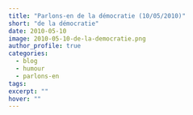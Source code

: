 ```yaml
---
title: "Parlons-en de la démocratie (10/05/2010)"
short: "de la démocratie"
date: 2010-05-10
image: 2010-05-10-de-la-democratie.png
author_profile: true
categories:
  - blog
  - humour
  - parlons-en
tags:
excerpt: ""
hover: ""
---
```

